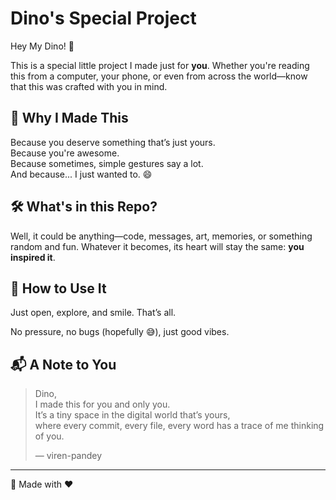 # Dino's Special Project

Hey  My Dino! 👋

This is a special little project I made just for **you**. Whether you're reading this from a computer, your phone, or even from across the world—know that this was crafted with you in mind.

## 💌 Why I Made This

Because you deserve something that’s just yours.  
Because you're awesome.  
Because sometimes, simple gestures say a lot.  
And because... I just wanted to. 😄

## 🛠️ What's in this Repo?

Well, it could be anything—code, messages, art, memories, or something random and fun. Whatever it becomes, its heart will stay the same: **you inspired it**.

## 🌟 How to Use It

Just open, explore, and smile. That’s all.

No pressure, no bugs (hopefully 😅), just good vibes.

## 📬 A Note to You

> Dino,  
> I made this for you and only you.  
> It’s a tiny space in the digital world that’s yours,  
> where every commit, every file, every word has a trace of me thinking of you.  
>  
> — viren-pandey

---

🦖 Made with ❤️
